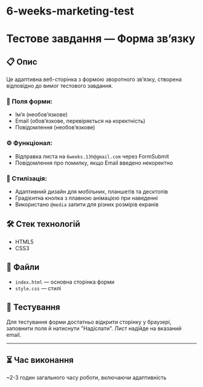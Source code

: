 # 6-weeks-marketing-test

# Тестове завдання — Форма зв’язку

## 📋 Опис

Це адаптивна веб-сторінка з формою зворотного зв’язку, створена відповідно до вимог тестового завдання.

### 🧾 Поля форми:

- Ім’я (необов’язкове)
- Email (обов’язкове, перевіряється на коректність)
- Повідомлення (необов’язкове)

### ⚙️ Функціонал:

- Відправка листа на `6weeks.13h@gmail.com` через FormSubmit
- Повідомлення про помилку, якщо Email введено некоректно

### 🎨 Стилізація:

- Адаптивний дизайн для мобільних, планшетів та десктопів
- Градієнтна кнопка з плавною анімацією при наведенні
- Використано `@media` запити для різних розмірів екранів

## 🛠️ Стек технологій

- HTML5
- CSS3

## 📁 Файли

- `index.html` — основна сторінка форми
- `style.css` — стилі

## 🧪 Тестування

Для тестування форми достатньо відкрити сторінку у браузері, заповнити поля й натиснути "Надіслати". Лист надійде на вказаний email.

---

## ⏳ Час виконання

~2-3 годин загального часу роботи, включаючи адаптивність
